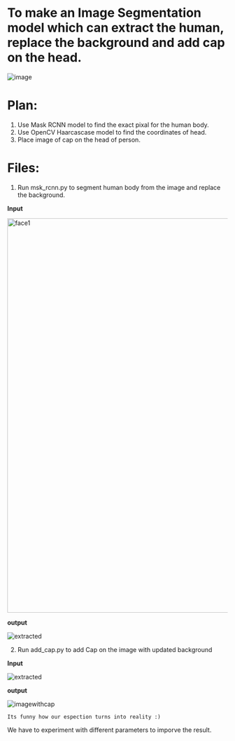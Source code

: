 # To make an Image Segmentation model which can extract the human, replace the background and add cap on the head. 

![image](https://user-images.githubusercontent.com/43055935/182149058-0974123a-2f15-4b47-a2c2-f6e1a56e9878.png)



# Plan: 

1. Use Mask RCNN model to find the exact pixal for the human body. 
2. Use OpenCV Haarcascase model to find the coordinates of head.
3. Place image of cap on the head of person. 


# Files:
1. Run msk_rcnn.py to segment human body from the image and replace the background. 

**Input**

<img width="900" alt="face1" src="https://user-images.githubusercontent.com/43055935/182148926-74ba94d1-d8d4-4dea-9bc6-be08db3a30f1.png">

**output**

![extracted](https://user-images.githubusercontent.com/43055935/182149153-c23a580e-5db5-4059-8ffd-e1a057f8836b.png)

2. Run add_cap.py to add Cap on the image with updated background

**Input**

![extracted](https://user-images.githubusercontent.com/43055935/182149153-c23a580e-5db5-4059-8ffd-e1a057f8836b.png)


**output**

![imagewithcap](https://user-images.githubusercontent.com/43055935/182149225-813af151-d1d4-4d9b-85e1-70cb32544d7f.png)


`Its funny how our espection turns into reality :)` 

We have to experiment with different parameters to imporve the result. 
